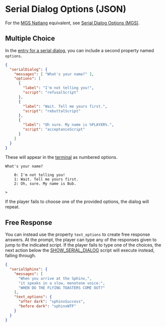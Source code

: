 # Serial Dialog Options (JSON)

For the [MGS Natlang](../mgs/mgs_natlang) equivalent, see [Serial Dialog Options (MGS)](../mgs/serial_dialog_options_mgs).

## Multiple Choice

In the [entry for a serial dialog](../dialogs/serial_dialogs_json), you can include a second property named `options`.

```json
{
  "serialDialog": {
    "messages": [ "What's your name?" ],
    "options": [
      {
        "label": "I'm not telling you!",
        "script": "refusalScript"
      },
      {
        "label": "Wait. Tell me yours first.",
        "script": "rebuttalScript"
      },
      {
        "label": "Oh sure. My name is %PLAYER%.",
        "script": "acceptanceScript"
      }
    ]
  }
}
```

These will appear in the [terminal](../hardware/terminal) as numbered options.

```
What's your name?

    0: I'm not telling you!
    1: Wait. Tell me yours first.
    2: Oh, sure. My name is Bub.

>
```

If the player fails to choose one of the provided options, the dialog will repeat.

## Free Response

You can instead use the property `text_options` to create free response answers. At the prompt, the player can type any of the responses given to jump to the indicated script. If the player fails to type one of the choices, the next action below the [SHOW_SERIAL_DIALOG](../actions/SHOW_SERIAL_DIALOG) script will execute instead, falling through.

```json
{
  "serialSphinx": {
    "messages": [
      "When you arrive at the Sphinx,",
      "it speaks in a slow, monotone voice:",
      "WHEN DO THE FLYING TOASTERS COME OUT?"
    ],
    "text_options": {
      "after dark": "sphinxSuccess",
      "before dark": "sphinxWTF"
    }
  }
}
```
